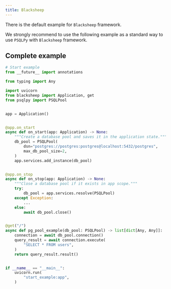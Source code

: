 ```yaml
---
title: Blacksheep
---
```


There is the default example for `Blacksheep` framework.

We strongly recommend to use the following example as a standard way to use `PSQLPy` with `Blacksheep` framework.

## Complete example

```python
# Start example
from __future__ import annotations

from typing import Any

import uvicorn
from blacksheep import Application, get
from psqlpy import PSQLPool


app = Application()


@app.on_start
async def on_start(app: Application) -> None:
    """Create a database pool and saves it in the application state."""
    db_pool = PSQLPool(
        dsn="postgres://postgres:postgres@localhost:5432/postgres",
        max_db_pool_size=2,
    )
    app.services.add_instance(db_pool)


@app.on_stop
async def on_stop(app: Application) -> None:
    """Close a database pool if it exists in app scope."""
    try:
        db_pool = app.services.resolve(PSQLPool)
    except Exception:
        ...
    else:
        await db_pool.close()


@get("/")
async def pg_pool_example(db_pool: PSQLPool) -> list[dict[Any, Any]]:
    connection = await db_pool.connection()
    query_result = await connection.execute(
        "SELECT * FROM users",
    )
    return query_result.result()


if __name__ == "__main__":
    uvicorn.run(
        "start_example:app",
    )
```
